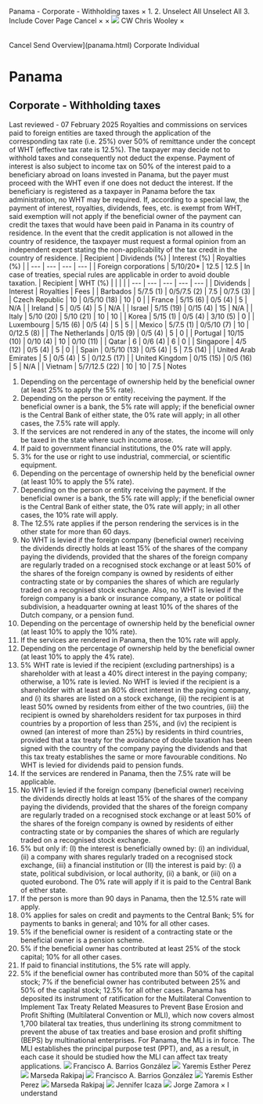 Panama - Corporate - Withholding taxes
×
1.
2.
Unselect All
Unselect All
3.
Include Cover Page
Cancel
×
×
![](-/media/world-wide-tax-summaries/attachments/global---chris-wooley.ashx%3Frev=ac5e5f3223b34096b1afc2a6009c7320&revision=ac5e5f32-23b3-4096-b1af-c2a6009c7320&hash=859B7ADC84DC2CBEC9760E9E6EE7DE6D0A8BFCDF)
CW
Chris Wooley
×
######
Cancel
Send
Overview](panama.html)
Corporate
Individual
# Panama
## Corporate - Withholding taxes
Last reviewed - 07 February 2025
Royalties and commissions on services paid to foreign entities are taxed through the application of the corresponding tax rate (i.e. 25%) over 50% of remittance under the concept of WHT (effective tax rate is 12.5%). The taxpayer may decide not to withhold taxes and consequently not deduct the expense.
Payment of interest is also subject to income tax on 50% of the interest paid to a beneficiary abroad on loans invested in Panama, but the payer must proceed with the WHT even if one does not deduct the interest.
If the beneficiary is registered as a taxpayer in Panama before the tax administration, no WHT may be required.
If, according to a special law, the payment of interest, royalties, dividends, fees, etc. is exempt from WHT, said exemption will not apply if the beneficial owner of the payment can credit the taxes that would have been paid in Panama in its country of residence. In the event that the credit application is not allowed in the country of residence, the taxpayer must request a formal opinion from an independent expert stating the non-applicability of the tax credit in the country of residence.
| Recipient | Dividends (%) | Interest (%) | Royalties (%) |
| --- | --- | --- | --- |
| Foreign corporations | 5/10/20\* | 12.5 | 12.5 |
In case of treaties, special rules are applicable in order to avoid double taxation.
| Recipient | WHT (%) | | | |
| --- | --- | --- | --- | --- |
| Dividends | Interest | Royalties | Fees |
| Barbados | 5/7.5 (1) | 0/5/7.5 (2) | 7.5 | 0/7.5 (3) |
| Czech Republic | 10 | 0/5/10 (18) | 10 | 0 |
| France | 5/15 (6) | 0/5 (4) | 5 | N/A |
| Ireland | 5 | 0/5 (4) | 5 | N/A |
| Israel | 5/15 (19) | 0/15 (4) | 15 | N/A |
| Italy | 5/10 (20) | 5/10 (21) | 10 | 10 |
| Korea | 5/15 (1) | 0/5 (4) | 3/10 (5) | 0 |
| Luxembourg | 5/15 (6) | 0/5 (4) | 5 | 5 |
| Mexico | 5/7.5 (1) | 0/5/10 (7) | 10 | 0/12.5 (8) |
| The Netherlands | 0/15 (9) | 0/5 (4) | 5 | 0 |
| Portugal | 10/15 (10) | 0/10 (4) | 10 | 0/10 (11) |
| Qatar | 6 | 0/6 (4) | 6 | 0 |
| Singapore | 4/5 (12) | 0/5 (4) | 5 | 0 |
| Spain | 0/5/10 (13) | 0/5 (4) | 5 | 7.5 (14) |
| United Arab Emirates | 5 | 0/5 (4) | 5 | 0/12.5 (17) |
| United Kingdom | 0/15 (15) | 0/5 (16) | 5 | N/A |
| Vietnam | 5/7/12.5 (22) | 10 | 10 | 7.5 |
Notes
1. Depending on the percentage of ownership held by the beneficial owner (at least 25% to apply the 5% rate).
2. Depending on the person or entity receiving the payment. If the beneficial owner is a bank, the 5% rate will apply; if the beneficial owner is the Central Bank of either state, the 0% rate will apply; in all other cases, the 7.5% rate will apply.
3. If the services are not rendered in any of the states, the income will only be taxed in the state where such income arose.
4. If paid to government financial institutions, the 0% rate will apply.
5. 3% for the use or right to use industrial, commercial, or scientific equipment.
6. Depending on the percentage of ownership held by the beneficial owner (at least 10% to apply the 5% rate).
7. Depending on the person or entity receiving the payment. If the beneficial owner is a bank, the 5% rate will apply; if the beneficial owner is the Central Bank of either state, the 0% rate will apply; in all other cases, the 10% rate will apply.
8. The 12.5% rate applies if the person rendering the services is in the other state for more than 60 days.
9. No WHT is levied if the foreign company (beneficial owner) receiving the dividends directly holds at least 15% of the shares of the company paying the dividends, provided that the shares of the foreign company are regularly traded on a recognised stock exchange or at least 50% of the shares of the foreign company is owned by residents of either contracting state or by companies the shares of which are regularly traded on a recognised stock exchange. Also, no WHT is levied if the foreign company is a bank or insurance company, a state or political subdivision, a headquarter owning at least 10% of the shares of the Dutch company, or a pension fund.
10. Depending on the percentage of ownership held by the beneficial owner (at least 10% to apply the 10% rate).
11. If the services are rendered in Panama, then the 10% rate will apply.
12. Depending on the percentage of ownership held by the beneficial owner (at least 10% to apply the 4% rate).
13. 5% WHT rate is levied if the recipient (excluding partnerships) is a shareholder with at least a 40% direct interest in the paying company; otherwise, a 10% rate is levied. No WHT is levied if the recipient is a shareholder with at least an 80% direct interest in the paying company, and (i) its shares are listed on a stock exchange, (ii) the recipient is at least 50% owned by residents from either of the two countries, (iii) the recipient is owned by shareholders resident for tax purposes in third countries by a proportion of less than 25%, and (iv) the recipient is owned (an interest of more than 25%) by residents in third countries, provided that a tax treaty for the avoidance of double taxation has been signed with the country of the company paying the dividends and that this tax treaty establishes the same or more favourable conditions. No WHT is levied for dividends paid to pension funds.
14. If the services are rendered in Panama, then the 7.5% rate will be applicable.
15. No WHT is levied if the foreign company (beneficial owner) receiving the dividends directly holds at least 15% of the shares of the company paying the dividends, provided that the shares of the foreign company are regularly traded on a recognised stock exchange or at least 50% of the shares of the foreign company is owned by residents of either contracting state or by companies the shares of which are regularly traded on a recognised stock exchange.
16. 5% but only if: (I) the interest is beneficially owned by: (i) an individual, (ii) a company with shares regularly traded on a recognised stock exchange, (iii) a financial institution or (II) the interest is paid by: (i) a state, political subdivision, or local authority, (ii) a bank, or (iii) on a quoted eurobond. The 0% rate will apply if it is paid to the Central Bank of either state.
17. If the person is more than 90 days in Panama, then the 12.5% rate will apply.
18. 0% applies for sales on credit and payments to the Central Bank; 5% for payments to banks in general; and 10% for all other cases.
19. 5% if the beneficial owner is resident of a contracting state or the beneficial owner is a pension scheme.
20. 5% if the beneficial owner has contributed at least 25% of the stock capital; 10% for all other cases.
21. If paid to financial institutions, the 5% rate will apply.
22. 5% if the beneficial owner has contributed more than 50% of the capital stock; 7% if the beneficial owner has contributed between 25% and 50% of the capital stock; 12.5% for all other cases.
Panama has deposited its instrument of ratification for the Multilateral Convention to Implement Tax Treaty Related Measures to Prevent Base Erosion and Profit Shifting (Multilateral Convention or MLI), which now covers almost 1,700 bilateral tax treaties, thus underlining its strong commitment to prevent the abuse of tax treaties and base erosion and profit shifting (BEPS) by multinational enterprises.
For Panama, the MLI is in force. The MLI establishes the principal purpose test (PPT), and, as a result, in each case it should be studied how the MLI can affect tax treaty applications.
![](-/media/world-wide-tax-summaries/attachments/panama---francisco-barrios.ashx%3Frev=a27cc0c4bf394c4f9fb10deab9f495ee&revision=a27cc0c4-bf39-4c4f-9fb1-0deab9f495ee&hash=D080020EACFEB25C57623DFE258B24FC4263C368)
Francisco A. Barrios González
![](-/media/world-wide-tax-summaries/panamayaremis-esther-perezphoto-yppng20230117163743102.ashx%3Frev=0fccc6c65dff47cf89d26ac01c58f8f4&revision=0fccc6c6-5dff-47cf-89d2-6ac01c58f8f4&hash=02EB6FB7292D0D290CA3A352D71B1C434A0DEA7D)
Yaremis Esther Perez
![](-/media/world-wide-tax-summaries/panamamarseda-rakipajpanama--marseda-rakipajjpg20230117180927462.ashx%3Frev=e66069296cb24b34969dd74fe8d5e9d7&revision=e6606929-6cb2-4b34-969d-d74fe8d5e9d7&hash=E7FC0D8E57F71C820A215D89ACAC4473A14199AA)
Marseda Rakipaj
![](-/media/world-wide-tax-summaries/attachments/panama---francisco-barrios.ashx%3Frev=a27cc0c4bf394c4f9fb10deab9f495ee&revision=a27cc0c4-bf39-4c4f-9fb1-0deab9f495ee&hash=D080020EACFEB25C57623DFE258B24FC4263C368)
Francisco A. Barrios González
![](-/media/world-wide-tax-summaries/panamayaremis-esther-perezphoto-yppng20230117163743102.ashx%3Frev=0fccc6c65dff47cf89d26ac01c58f8f4&revision=0fccc6c6-5dff-47cf-89d2-6ac01c58f8f4&hash=02EB6FB7292D0D290CA3A352D71B1C434A0DEA7D)
Yaremis Esther Perez
![](-/media/world-wide-tax-summaries/panamamarseda-rakipajpanama--marseda-rakipajjpg20230117180927462.ashx%3Frev=e66069296cb24b34969dd74fe8d5e9d7&revision=e6606929-6cb2-4b34-969d-d74fe8d5e9d7&hash=E7FC0D8E57F71C820A215D89ACAC4473A14199AA)
Marseda Rakipaj
![](-/media/world-wide-tax-summaries/panamajennifer-icazaphoto-jipng20230117164825731.ashx%3Frev=054bf96e7fa74ca9a73cc232717e360b&revision=054bf96e-7fa7-4ca9-a73c-c232717e360b&hash=70DFF195E4857CC77860D27FB3FD6D870EBE6F87)
Jennifer Icaza
![](-/media/world-wide-tax-summaries/panamajorge-zamorajorge-zamora-png20210720165246414.ashx%3Frev=52085654738e4b9a9299a274b61c87c0&revision=52085654-738e-4b9a-9299-a274b61c87c0&hash=3736F834A11ABDA38304063F5FE45F0E73577DBE)
Jorge Zamora
×
I understand